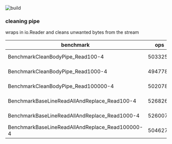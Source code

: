![build](https://github.com/LuckyLukas/cleaningpipe/workflows/build/badge.svg?branch=master)

### cleaning pipe

wraps in io.Reader and cleans unwanted bytes from the stream

| benchmark        | ops           | ns/op  |
| ------------- |-------------| -----|
| BenchmarkCleanBodyPipe_Read100-4      |                   5033256      |         229 ns/op  |           544 B/op          2 allocs/op|
|BenchmarkCleanBodyPipe_Read1000-4                 |       4947784         |      229 ns/op       |      544 B/op     |     2 allocs/op|
|BenchmarkCleanBodyPipe_Read100000-4               |       5020784        |       238 ns/op       |      547 B/op     |     2 allocs/op|
|BenchmarkBaseLineReadAllAndReplace_Read100-4      |       5268264        |       226 ns/op       |      512 B/op     |     1 allocs/op|
|BenchmarkBaseLineReadAllAndReplace_Read1000-4     |       5260072        |       227 ns/op       |      512 B/op     |     1 allocs/op|
|BenchmarkBaseLineReadAllAndReplace_Read100000-4   |       5046278        |       238 ns/op       |      515 B/op     |     1 allocs/op|


